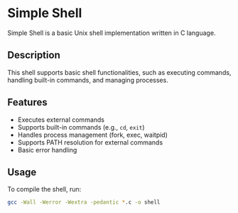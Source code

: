 # Simple Shell

Simple Shell is a basic Unix shell implementation written in C language.

## Description

This shell supports basic shell functionalities, such as executing commands, handling built-in commands, and managing processes.

## Features

- Executes external commands
- Supports built-in commands (e.g., `cd`, `exit`)
- Handles process management (fork, exec, waitpid)
- Supports PATH resolution for external commands
- Basic error handling

## Usage

To compile the shell, run:

```bash
gcc -Wall -Werror -Wextra -pedantic *.c -o shell

